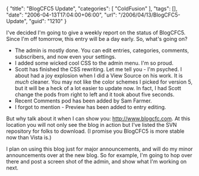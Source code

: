 {
	"title": "BlogCFC5 Update",
	"categories": [
		"ColdFusion"
	],
	"tags": [],
	"date": "2006-04-13T17:04:00+06:00",
	"url": "/2006/04/13/BlogCFC5-Update",
	"guid": "1210"
}

I've decided I'm going to give a weekly report on the status of BlogCFC5. Since I'm off tomorrow, this entry will be a day early. So, what's going on?

<ul>
<li>The admin is mostly done. You can edit entries, categories, comments, subscribers, and now even your settings.
<li>I added some wicked cool CSS to the admin menu. I'm so proud.
<li>Scott has finished the CSS rewriting. Let me tell you - I'm psyched. I about had a joy explosion when I did a View Source on his work. It is <i>much</i> cleaner. You may not like the color schemes I picked for version 5, but it will be a heck of a lot easier to update now. In fact, I had Scott change the pods from right to left and it took about five seconds.
<li>Recent Comments pod has been added by Sam Farmer.
<li>I forgot to mention - Preview has been added to entry editing.
</ul>

But why talk about it when I can show you: <a href="http://www.blogcfc.com">http://www.blogcfc.com</a>. At this location you will not only see the blog in action but I've listed the SVN repository for folks to download. (I promise you BlogCFC5 is more stable now than Vista is.) 

I plan on using this blog just for major announcements, and will do my minor announcements over at the new blog. So for example, I'm going to hop over there and post a screen shot of the admin, and show what I'm working on next.